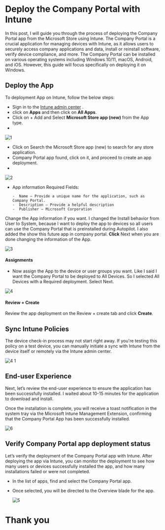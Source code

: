 # Deploy the Company Portal with Intune

In this post, I will guide you through the process of deploying the Company Portal app from the Microsoft Store using Intune. The Company Portal is a crucial application for managing devices with Intune, as it allows users to securely access company applications and data, install or reinstall software, verify device compliance, and more.
The Company Portal can be installed on various operating systems including Windows 10/11, macOS, Android, and iOS. However, this guide will focus specifically on deploying it on Windows.

## Deploy the App
  To deployment App on Intune, follow the below steps:

  - Sign in to the [Intune admin center](https://intune.microsoft.com/) .
  - click on **Apps** and then click on **All Apps**.
  - Click on + Add and Select **Microsoft Store app (new)** from the App type.
  - 

![1](https://github.com/user-attachments/assets/2b14a986-2572-4654-b21c-aded88df0315)


  - Click on Search the Microsoft Store app (new) to search for any store application.
  - Company Portal app found, click on it, and proceed to create an app deployment.
  - 

![2](https://github.com/user-attachments/assets/4a1a8113-3823-4b78-8297-748d8aa7c843)

- App information Required Fields:
  
      -  Name – Provide a unique name for the application, such as Company Portal.
      -  Description – Provide a helpful description
      -  Publisher – Microsoft Corporation
  
Change the App information if you want. I changed the Install behavior from User to System, because I want to deploy the app to devices so all users can use the Company Portal that is preinstalled during Autopilot.
I also added the show this future app in company portal. **Click** Next when you are done changing the information of the App.

![3](https://github.com/user-attachments/assets/529487b4-d18f-40ec-ad2a-7a26fadaf750)


#### Assignments
 -   Now assign the App to the device or user groups you want. Like I said I want the Company Portal to be deployed to All Devices. So I selected All Devices with a Required deployment. Select Next.

   ![4](https://github.com/user-attachments/assets/224aa5d7-94a8-424a-8813-578106a4e863)


#### Review + Create

Review the app deployment on the Review + create tab and click **Create**.

## Sync Intune Policies

The device check-in process may not start right away. If you're testing this policy on a test device, you can manually initiate a sync with Intune from the device itself or remotely via the Intune admin center.

![4 1](https://github.com/user-attachments/assets/abb00448-1f4e-476e-876d-dae3cc3ce915)


## End-user Experience

Next, let’s review the end-user experience to ensure the application has been successfully installed. I waited about 10-15 minutes for the application to download and install.

Once the installation is complete, you will receive a toast notification in the system tray via the Microsoft Intune Management Extension, confirming that the Company Portal App has been successfully installed.


![6](https://github.com/user-attachments/assets/dcb6a9ca-c1c5-4960-86ff-5a5e2627f4c8)


## Verify Company Portal app deployment status 

Let’s verify the deployment of the Company Portal app with Intune. After deploying the app via Intune, you can monitor the deployment to see how many users or devices successfully installed the app, and how many installations failed or were not completed.
- In the list of apps, find and select the Company Portal app.
- Once selected, you will be directed to the Overview blade for the app.


  ![5](https://github.com/user-attachments/assets/925e1d5e-6341-4be6-bfaf-cc26e245297f)


# Thank you 

